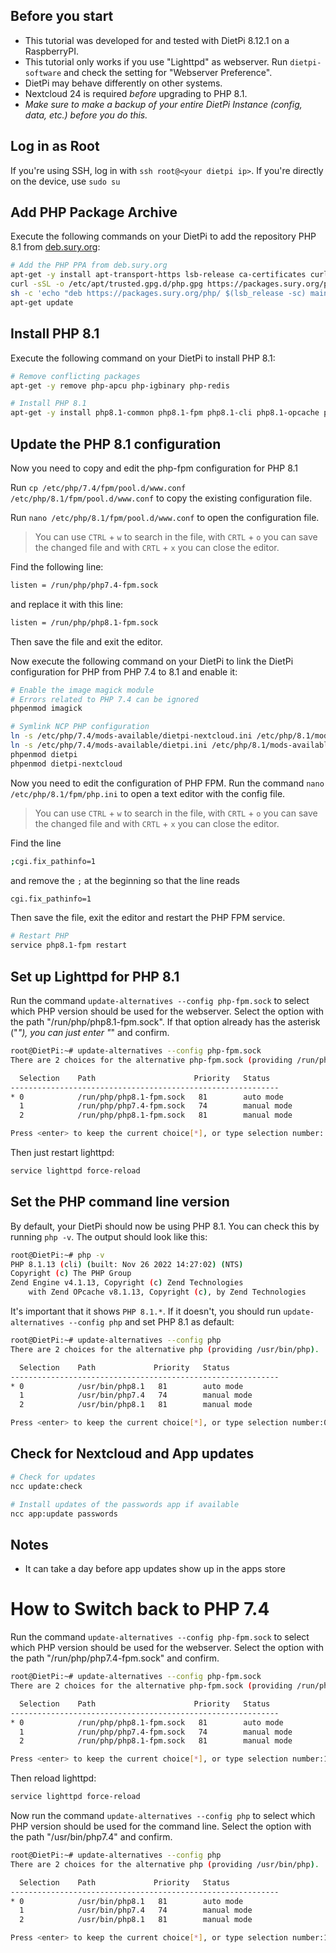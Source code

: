 ## Before you start
- This tutorial was developed for and tested with DietPi 8.12.1 on a RaspberryPI.
- This tutorial only works if you use "Lighttpd" as webserver.
  Run `dietpi-software` and check the setting for "Webserver Preference".
- DietPi may behave differently on other systems.
- Nextcloud 24 is required _before_ upgrading to PHP 8.1.
- _Make sure to make a backup of your entire DietPi Instance (config, data, etc.) before you do this._



## Log in as Root
If you're using SSH, log in with `ssh root@<your dietpi ip>`.
If you're directly on the device, use `sudo su`



## Add PHP Package Archive
Execute the following commands on your DietPi to add the repository PHP 8.1 from [deb.sury.org](https://deb.sury.org/#php-packages):

```bash
# Add the PHP PPA from deb.sury.org
apt-get -y install apt-transport-https lsb-release ca-certificates curl
curl -sSL -o /etc/apt/trusted.gpg.d/php.gpg https://packages.sury.org/php/apt.gpg
sh -c 'echo "deb https://packages.sury.org/php/ $(lsb_release -sc) main" > /etc/apt/sources.list.d/php.list'
apt-get update
```



## Install PHP 8.1
Execute the following command on your DietPi to install PHP 8.1:

```bash
# Remove conflicting packages
apt-get -y remove php-apcu php-igbinary php-redis

# Install PHP 8.1
apt-get -y install php8.1-common php8.1-fpm php8.1-cli php8.1-opcache php8.1-apcu php8.1-mysql php8.1-xml php8.1-zip php8.1-mbstring php8.1-gd php8.1-curl php8.1-redis php8.1-intl php8.1-bcmath php8.1-gmp php8.1-imagick php8.1-igbinary php8.1-readline php8.1-phpdbg imagemagick
```



## Update the PHP 8.1 configuration
Now you need to copy and edit the php-fpm configuration for PHP 8.1

Run `cp /etc/php/7.4/fpm/pool.d/www.conf /etc/php/8.1/fpm/pool.d/www.conf` to copy the existing configuration file.

Run `nano /etc/php/8.1/fpm/pool.d/www.conf` to open the configuration file.

> You can use `CTRL` + `w` to search in the file, with `CRTL` + `o` you can save the changed file and with `CRTL` + `x` you can close the editor.

Find the following line:
```bash
listen = /run/php/php7.4-fpm.sock
```
and replace it with this line:
```bash
listen = /run/php/php8.1-fpm.sock
```
Then save the file and exit the editor.


Now execute the following command on your DietPi to link the DietPi configuration for PHP from PHP 7.4 to 8.1 and enable it:
```bash
# Enable the image magick module
# Errors related to PHP 7.4 can be ignored
phpenmod imagick

# Symlink NCP PHP configuration
ln -s /etc/php/7.4/mods-available/dietpi-nextcloud.ini /etc/php/8.1/mods-available/dietpi-nextcloud.ini
ln -s /etc/php/7.4/mods-available/dietpi.ini /etc/php/8.1/mods-available/dietpi.ini
phpenmod dietpi
phpenmod dietpi-nextcloud
```

Now you need to edit the configuration of PHP FPM.
Run the command `nano /etc/php/8.1/fpm/php.ini` to open a text editor with the config file.

> You can use `CTRL` + `w` to search in the file, with `CRTL` + `o` you can save the changed file and with `CRTL` + `x` you can close the editor.

Find the line

```bash
;cgi.fix_pathinfo=1
```
and remove the `;` at the beginning so that the line reads 
```bash
cgi.fix_pathinfo=1
```

Then save the file, exit the editor and restart the PHP FPM service.
```bash
# Restart PHP
service php8.1-fpm restart
```



## Set up Lighttpd for PHP 8.1
Run the command `update-alternatives --config php-fpm.sock` to select which PHP version should be used for the webserver.
Select the option with the path "/run/php/php8.1-fpm.sock". If that option already has the asterisk ("*"), you can just enter "*" and confirm.

```bash
root@DietPi:~# update-alternatives --config php-fpm.sock
There are 2 choices for the alternative php-fpm.sock (providing /run/php/php-fpm.sock).

  Selection    Path                      Priority   Status
------------------------------------------------------------
* 0            /run/php/php8.1-fpm.sock   81        auto mode
  1            /run/php/php7.4-fpm.sock   74        manual mode
  2            /run/php/php8.1-fpm.sock   81        manual mode

Press <enter> to keep the current choice[*], or type selection number: 0
```

Then just restart lighttpd:
```bash
service lighttpd force-reload
```



## Set the PHP command line version
By default, your DietPi should now be using PHP 8.1.
You can check this by running `php -v`. The output should look like this:
```bash
root@DietPi:~# php -v
PHP 8.1.13 (cli) (built: Nov 26 2022 14:27:02) (NTS)
Copyright (c) The PHP Group
Zend Engine v4.1.13, Copyright (c) Zend Technologies
    with Zend OPcache v8.1.13, Copyright (c), by Zend Technologies
```

It's important that it shows `PHP 8.1.*`. If it doesn't, you should run `update-alternatives --config php` and set PHP 8.1 as default:
```bash
root@DietPi:~# update-alternatives --config php
There are 2 choices for the alternative php (providing /usr/bin/php).

  Selection    Path             Priority   Status
------------------------------------------------------------
* 0            /usr/bin/php8.1   81        auto mode
  1            /usr/bin/php7.4   74        manual mode
  2            /usr/bin/php8.1   81        manual mode

Press <enter> to keep the current choice[*], or type selection number:0
```



## Check for Nextcloud and App updates
```bash
# Check for updates
ncc update:check

# Install updates of the passwords app if available
ncc app:update passwords
```



## Notes
- It can take a day before app updates show up in the apps store



# How to Switch back to PHP 7.4
Run the command `update-alternatives --config php-fpm.sock` to select which PHP version should be used for the webserver.
Select the option with the path "/run/php/php7.4-fpm.sock" and confirm.

```bash
root@DietPi:~# update-alternatives --config php-fpm.sock
There are 2 choices for the alternative php-fpm.sock (providing /run/php/php-fpm.sock).

  Selection    Path                      Priority   Status
------------------------------------------------------------
* 0            /run/php/php8.1-fpm.sock   81        auto mode
  1            /run/php/php7.4-fpm.sock   74        manual mode
  2            /run/php/php8.1-fpm.sock   81        manual mode

Press <enter> to keep the current choice[*], or type selection number:1
```

Then reload lighttpd:
```bash
service lighttpd force-reload
```

Now run the command `update-alternatives --config php` to select which PHP version should be used for the command line.
Select the option with the path "/usr/bin/php7.4" and confirm.
```bash
root@DietPi:~# update-alternatives --config php
There are 2 choices for the alternative php (providing /usr/bin/php).

  Selection    Path             Priority   Status
------------------------------------------------------------
* 0            /usr/bin/php8.1   81        auto mode
  1            /usr/bin/php7.4   74        manual mode
  2            /usr/bin/php8.1   81        manual mode

Press <enter> to keep the current choice[*], or type selection number:1
```